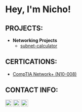 <h1>Hey, I'm Nicho!

<h2>PROJECTS:</h2>

- <b>Networking Projects</b>
  - [subnet-calculator](https://github.com/107nicho/subnetting-calculator)

<h2>CERTICATIONS:</h2>

- [CompTIA Network+ (N10-008)](LINKTOCERTIFICATION)

<h2> CONTACT INFO:</h2>

[<img align="left" alt="107nicho | LinkedIn" width="22px" src="https://cdn.jsdelivr.net/npm/simple-icons@v3/icons/linkedin.svg" />][linkedin]
[<img align="left" alt="107nicho | Instagram" width="22px" src="https://cdn.jsdelivr.net/npm/simple-icons@v3/icons/instagram.svg" />][instagram]
[<img align="left" alt="107nicho | Twitter" width="22px" src="https://cdn.jsdelivr.net/npm/simple-icons@v3/icons/twitter.svg" />][twitter]

[linkedin]: (www.linkedin.com/in/107nicho)
[instagram]: (link)
[twitter]: (link)
